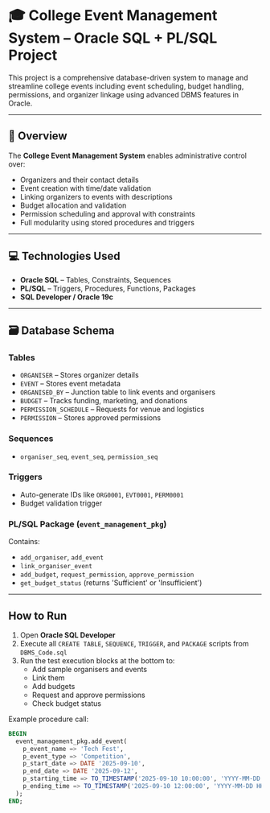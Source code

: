 # 🎓 College Event Management System – Oracle SQL + PL/SQL Project

This project is a comprehensive database-driven system to manage and streamline college events including event scheduling, budget handling, permissions, and organizer linkage using advanced DBMS features in Oracle.

---

## 📌 Overview

The **College Event Management System** enables administrative control over:
- Organizers and their contact details
- Event creation with time/date validation
- Linking organizers to events with descriptions
- Budget allocation and validation
- Permission scheduling and approval with constraints
- Full modularity using stored procedures and triggers

---

## 💻 Technologies Used

- **Oracle SQL** – Tables, Constraints, Sequences
- **PL/SQL** – Triggers, Procedures, Functions, Packages
- **SQL Developer / Oracle 19c**

---

## 🗃️ Database Schema

### Tables
- `ORGANISER` – Stores organizer details
- `EVENT` – Stores event metadata
- `ORGANISED_BY` – Junction table to link events and organisers
- `BUDGET` – Tracks funding, marketing, and donations
- `PERMISSION_SCHEDULE` – Requests for venue and logistics
- `PERMISSION` – Stores approved permissions

### Sequences
- `organiser_seq`, `event_seq`, `permission_seq`

### Triggers
- Auto-generate IDs like `ORG0001`, `EVT0001`, `PERM0001`
- Budget validation trigger

### PL/SQL Package (`event_management_pkg`)
Contains:
- `add_organiser`, `add_event`
- `link_organiser_event`
- `add_budget`, `request_permission`, `approve_permission`
- `get_budget_status` (returns 'Sufficient' or 'Insufficient')

---

##  How to Run

1. Open **Oracle SQL Developer**
2. Execute all `CREATE TABLE`, `SEQUENCE`, `TRIGGER`, and `PACKAGE` scripts from `DBMS_Code.sql`
3. Run the test execution blocks at the bottom to:
   - Add sample organisers and events
   - Link them
   - Add budgets
   - Request and approve permissions
   - Check budget status

Example procedure call:
```sql
BEGIN
  event_management_pkg.add_event(
    p_event_name => 'Tech Fest',
    p_event_type => 'Competition',
    p_start_date => DATE '2025-09-10',
    p_end_date => DATE '2025-09-12',
    p_starting_time => TO_TIMESTAMP('2025-09-10 10:00:00', 'YYYY-MM-DD HH24:MI:SS'),
    p_ending_time => TO_TIMESTAMP('2025-09-10 12:00:00', 'YYYY-MM-DD HH24:MI:SS')
  );
END;
